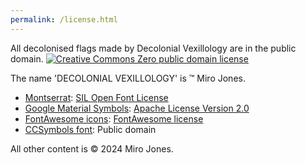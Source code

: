 ```yaml
---
permalink: /license.html
---
```

All decolonised flags made by Decolonial Vexillology are in the public domain.
[![Creative Commons Zero public domain license](https://decolonialvexillology.github.io/images/cc-zero.svg)](https://creativecommons.org/publicdomain/zero/1.0/)


The name 'DECOLONIAL VEXILLOLOGY' is &trade; Miro Jones.


- [Montserrat](https://fonts.google.com/specimen/Montserrat): [SIL Open Font License](https://scripts.sil.org/cms/scripts/page.php?site_id=nrsi&id=OFL)
- [Google Material Symbols](https://fonts.google.com/icons): [Apache License Version 2.0](https://www.apache.org/licenses/LICENSE-2.0.html)
- [FontAwesome icons](https://fontawesome.com): [FontAwesome license](https://fontawesome.com/license)
- [CCSymbols font](https://www.ctrl.blog/entry/creative-commons-unicode-fallback-font.html): Public domain


All other content is &copy; 2024 Miro Jones.
